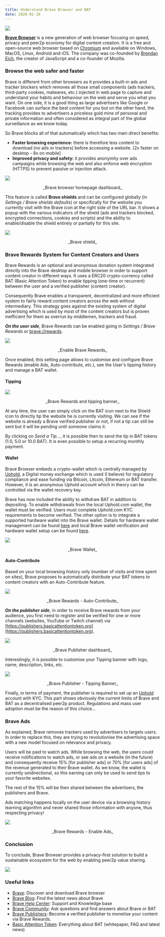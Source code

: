 ```yaml
---
title: Understand Brave Browser and BAT
date: 2020-02-10
---
```


![](https://gateway.pinata.cloud/ipfs/QmcSyZj8nhpkamxQ3Qp9whvq6EBvwsNURyXQjr3XXqYTsj)


[**Brave Browser**](https://www.brave.com/) is a new generation of web browser focusing on speed, privacy and peer2p economy for digital content creation. It is a free and open-source web browser based on [Chromium](https://www.chromium.org/Home) and available on Windows, MacOS, Linux, Android and iOS. The company was co-founded by [Brendan Eich](https://en.wikipedia.org/wiki/Brendan_Eich), the creator of JavaScript and a co-founder of Mozilla.


### Browse the web safer and faster

Brave is different from other browsers as it provides a built-in ads and tracker blockers which removes all those small components (ads trackers, third-party cookies, malwares, etc.) injected in web page to capture and understand your habits and behaviour on the web and serve you what you want. On one side, it is a good thing as large advertisers like Google or Facebook can surface the best content for you but on the other hand, the tracking provides to advertisers a priceless gold mine of personal and private information and often considered as integral part of the global surveillance as we know today.

So Brave blocks all of that automatically which has two main direct benefits:
-  **Faster browsing experience:** there is therefore less content to download (no ads or trackers) before accessing a website. [2x faster on desktop - 8x on mobile]
- **Improved privacy and safety:** it provides anonymity over ads campaigns while browsing the web and also enforce web encryption (HTTPS) to prevent passive or injection attack.

![](https://gateway.pinata.cloud/ipfs/Qmc7Mko18ABVQoBkNjwtpS4BFex3Lkq81KjfKFtZEs8kNM)
<center>_Brave browser homepage dashboard_</center>

This feature is called **Brave shields** and can be configured globally (in _Settings / Brave shields defaults_) or specifically for the website you currently visit with the Brave icon at the right side of the URL bar. It shows a popup with the various indicators of the shield (ads and trackers blocked, encrypted connections, cookies and scripts) and the ability to enable/disable the shield entirely or partially for this site.

![](https://gateway.pinata.cloud/ipfs/QmVzurbN3GsEYNoN2wqk3rWhSSbEAtLMG2btK2zvoRTVbn)
<center>_Brave shield_</center>




###  Brave Rewards System for Content Creators and Users

Brave Rewards is an optional and anonymous donation system integrated directly into the Brave desktop and mobile browser in order to support content creator in different ways. It uses a ERC20 crypto-currency called BAT (Basic Attention Token) to enable tipping (one-time or recurrent) between the user and a verified publisher (content creator).

Consequently Brave enables a transparent, decentralized and more efficient system to fairly reward content creators across the web without intermediary. This strategy goes against the existing system of digital advertising which is used by most of the content creators but is proven inefficient for them as overrun by middlemen, trackers and fraud.  

_**On the user side**_, Brave Rewards can be enabled going in _Settings / Brave Rewards_  or [brave://rewards](brave://rewards).

![](https://gateway.pinata.cloud/ipfs/QmdxuehmUmBVZ87JUfAAu7Jp8CW9eVGm8LzeGnsU2cc5ZC)
<center>_Enable Brave Rewards_</center>

Once enabled, this setting page allows to customise and configure Brave Rewards (enable Ads, Auto-contribute, etc.), see the User's tipping history and manage a BAT wallet.

#### Tipping

![](https://gateway.pinata.cloud/ipfs/QmRPnVHpgHtRFT7cqnDtQYf7aULhEWAsJ1t9txDKPsp17H)
<center>_Brave Rewards and tipping banner_</center>

At any time, the user can simply click on the BAT icon next to the Shield icon to directly tip the website he is currently visiting. We can see if the website is already a Brave verified publisher or not, if not a tip can still be sent but it will be pending until someone claims it.

By clicking on _Send a Tip..._, it is possible then to send the tip in BAT tokens (1.0, 5.0 or 10.0 BAT). It is even possible to setup a recurring monthly payment.


#### Wallet

Brave Browser embeds a crypto-wallet which is centrally managed by [Uphold](https://uphold.com/), a Digital money exchange which is used (I believe) for regulatory compliance and ease funding via Bitcoin, Litcoin, Ethereum or BAT transfer. However, it is an anonymous Uphold account which in theory can be controlled via the wallet recovery key.

Brave has now included the ability to withdraw BAT in addition to depositing.  To enable withdrawals from the local Uphold.com wallet, the wallet must be verified.  Users must complete Uphold.com KYC requirements to become verified.  The other option is to integrate a supported hardware wallet into the Brave wallet.  Details for hardware wallet management can be found [here](https://support.brave.com/hc/en-us/articles/360035488071-How-do-I-manage-my-Crypto-Wallets-) and local Brave wallet verification and hardware wallet setup can be found [here](https://support.brave.com/hc/en-us/articles/360034535452-How-can-I-add-my-other-Crypto-Wallets-to-Brave-).

![](https://gateway.pinata.cloud/ipfs/QmNcrimewFSRGVF8sNiaHy8b1A6xn3jiW2xNrToFSjWtbf)
<center>_Brave Wallet_</center>


#### Auto-Contribute

Based on your local browsing history only (number of visits and time spent on sites), Brave proposes to automatically distribute your BAT tokens to content creators with an Auto-Contribute feature.

![](https://gateway.pinata.cloud/ipfs/QmWEFULJpgRKMKjhpoDLgxBfdbUpuG5Ac52Nt7NLJGKTMa)
<center>_Brave Rewards - Auto-Contribute_</center>



_**On the publisher side**_, in order to receive Brave rewards from your audience, you first need to register and be verified for one or more channels (websites, YouTube or Twitch channel) via [https://publishers.basicattentiontoken.org](https://publishers.basicattentiontoken.org).

![](https://gateway.pinata.cloud/ipfs/QmZort4TLH9YcQd9WECGRcdFdYZSFVcXUbsMMpvwAmGJQB)
<center>_Brave Publisher dashboard_</center>

Interestingly, it is possible to customise your Tipping banner with logo, name, description, links, etc.

![](https://gateway.pinata.cloud/ipfs/QmXPb1aU5HTjko36ArmnRgYcxcF5kVm66MGjp7BZ4LU5X7)
<center>_Brave Publisher - Tipping Banner_</center>

Finally, in terms of payment, the publisher is required to set up an [Uphold](https://uphold.com/) account with KYC. This part shows obviously the current limits of Brave and BAT as a decentralised peer2p product. Regulations and mass user adoption must be the reason of this choice...



### Brave Ads

As explained, Brave removes trackers used by advertisers to targets users. In order to replace this, they are trying to revolutionise the advertising space with a new model focused on relevance and privacy.

Users will be paid to watch ads. While browsing the web, the users could receive notifications to watch ads, or see ads on a website (in the future) and consequently receive 15% [for publisher ads] or 70% [for users ads] of the revenue generated to their Brave wallet. As we know, the wallet is currently unidirectional, so this earning can only be used to send tips to your favorite websites.

The rest of the 15% will be then shared between the advertisers, the publishers and Brave.

Ads matching happens locally on the user device via a browsing history learning algorithm and never shared those information with anyone, thus respecting privacy!

![](https://gateway.pinata.cloud/ipfs/QmPZjq1rcSRE6NfBnPieor3f9aNidEFoNH4UWug97NfH9r)
<center>_Brave Rewards - Enable Ads_</center>



### Conclusion

To conclude, Brave Browser provides a privacy-first solution to build a sustainable ecosystem for the web by enabling peer2p value sharing.

![](https://gateway.pinata.cloud/ipfs/QmbwTUeAfWjpPM9vyTHLnXPAEx9kZnyJMsA188ezmgnCEu)




### Useful links
- [Brave](https://brave.com/): Discover and download Brave browser
- [Brave Blog](https://brave.com/blog/): Find the latest news about Brave
- [Brave Help Center](https://support.brave.com/hc/en-us): Support and Knowledge base
- [Brave Community](https://community.brave.com/): Ask questions and find answers about Brave or BAT
- [Brave Publishers](https://publishers.basicattentiontoken.org/): Become a verified publisher to monetise your content via Brave Rewards.
- [Basic Attention Token](https://basicattentiontoken.org/): Everything about BAT (whitepaper, FAQ and latest news)
